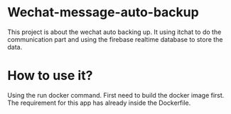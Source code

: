 # Wechat-message-auto-backup
This project is about the wechat auto backing up.
It using itchat to do the communication part and using the firebase realtime database to store the data.

# How to use it?

Using the run docker command. First need to build the docker image first. The requirement for this app has already inside the Dockerfile.
